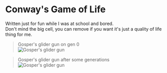 # Conway's Game of Life
Written just for fun while I was at school and bored.  
Don't mind the big cell, you can remove if you want it's just a quality of life thing for me.

> Gosper's glider gun on gen 0  
> ![Gosper's glider gun](https://i.imgur.com/EYWtaqS.png)

> Gosper's glider gun after some generations  
> ![Gosper's glider gun](https://i.imgur.com/kw4iAQA.png)
